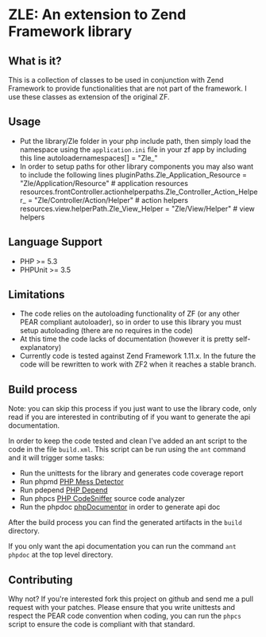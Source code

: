 # ZLE: An extension to Zend Framework library

## What is it?
This is a collection of classes to be used in conjunction with Zend Framework
to provide functionalities that are not part of the framework. I use these classes
as extension of the original ZF.

## Usage
* Put the library/Zle folder in your php include path, then simply load the namespace using 
the `application.ini` file in your zf app by including this line
        autoloadernamespaces[] = "Zle_"
* In order to setup paths for other library components you may also want to include the following lines
        pluginPaths.Zle_Application_Resource = "Zle/Application/Resource" # application resources
        resources.frontController.actionhelperpaths.Zle_Controller_Action_Helper_ = "Zle/Controller/Action/Helper" # action helpers
        resources.view.helperPath.Zle_View_Helper = "Zle/View/Helper" # view helpers

## Language Support
* PHP >= 5.3
* PHPUnit >= 3.5

## Limitations
* The code relies on the autoloading functionality of ZF (or any other PEAR compliant autoloader),
so in order to use this library you must setup autoloading (there are no requires in the code)
* At this time the code lacks of documentation (however it is pretty self-explanatory)
* Currently code is tested against Zend Framework 1.11.x. In the future the code will be rewritten
 to work with ZF2 when it reaches a stable branch.

## Build process

Note: you can skip this process if you just want to use the library code, only read if you are
interested in contributing of if you want to generate the api documentation.

In order to keep the code tested and clean I've added an ant script to the code in the file
`build.xml`. This script can be run using the `ant` command and it will trigger some tasks:

* Run the unittests for the library and generates code coverage report
* Run phpmd [PHP Mess Detector](http://phpmd.org/)
* Run pdepend [PHP Depend](http://pdepend.org/)
* Run phpcs [PHP CodeSniffer](http://pear.php.net/package/PHP_CodeSniffer/redirected) source code analyzer
* Run the phpdoc [phpDocumentor](http://www.phpdoc.org/) in order to generate api doc

After the build process you can find the generated artifacts in the `build` directory.

If you only want the api documentation you can run the command `ant phpdoc` at the top level directory.

## Contributing

Why not? If you're interested fork this project on github and send me a pull request with your patches.
Please ensure that you write unittests and respect the PEAR code convention when coding, you can run the
`phpcs` script to ensure the code is compliant with that standard.
